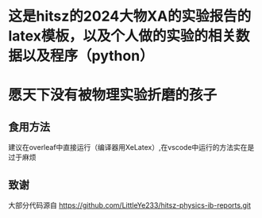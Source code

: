 # 这是hitsz的2024大物XA的实验报告的latex模板，以及个人做的实验的相关数据以及程序（python）

# 愿天下没有被物理实验折磨的孩子

## 食用方法
建议在overleaf中直接运行（编译器用XeLatex）,在vscode中运行的方法实在是过于麻烦

## 致谢
大部分代码源自 https://github.com/LittleYe233/hitsz-physics-ib-reports.git

